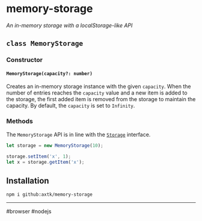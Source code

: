 # memory-storage

*An in-memory storage with a localStorage-like API*

## `class MemoryStorage`

### Constructor

#### `MemoryStorage(capacity?: number)`

Creates an in-memory storage instance with the given `capacity`. When the number of entries reaches the `capacity` value and a new item is added to the storage, the first added item is removed from the storage to maintain the capacity. By default, the `capacity` is set to `Infinity`.

### Methods

The `MemoryStorage` API is in line with the [`Storage`](https://developer.mozilla.org/en-US/docs/Web/API/Storage) interface.

```js
let storage = new MemoryStorage(10);

storage.setItem('x', 1);
let x = storage.getItem('x');
```

## Installation

```
npm i github:axtk/memory-storage
```

---

\#browser \#nodejs
